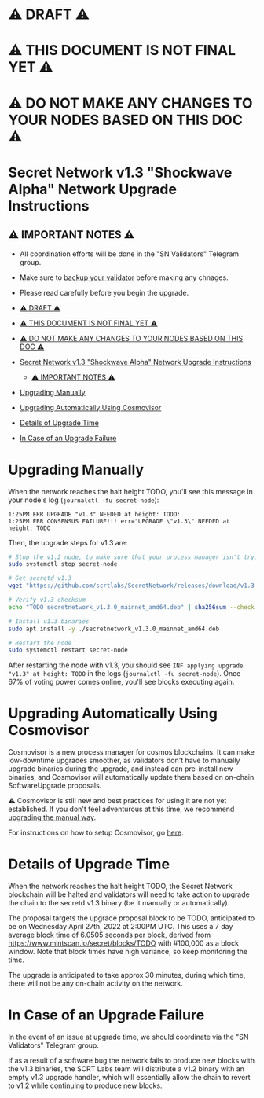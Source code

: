 # :warning: DRAFT :warning:

# :warning: THIS DOCUMENT IS NOT FINAL YET :warning:

# :warning: DO NOT MAKE ANY CHANGES TO YOUR NODES BASED ON THIS DOC :warning:

# Secret Network v1.3 "Shockwave Alpha" Network Upgrade Instructions

## :warning: IMPORTANT NOTES :warning:

- All coordination efforts will be done in the "SN Validators" Telegram group.
- Make sure to [backup your validator](./backup/backup-a-validator.md) before making any chnages.
- Please read carefully before you begin the upgrade.

- [:warning: DRAFT :warning:](#warning-draft-warning)
- [:warning: THIS DOCUMENT IS NOT FINAL YET :warning:](#warning-this-document-is-not-final-yet-warning)
- [:warning: DO NOT MAKE ANY CHANGES TO YOUR NODES BASED ON THIS DOC :warning:](#warning-do-not-make-any-changes-to-your-nodes-based-on-this-doc-warning)
- [Secret Network v1.3 "Shockwave Alpha" Network Upgrade Instructions](#secret-network-v13-shockwave-alpha-network-upgrade-instructions)
  - [:warning: IMPORTANT NOTES :warning:](#warning-important-notes-warning)
- [Upgrading Manually](#upgrading-manually)
- [Upgrading Automatically Using Cosmovisor](#upgrading-automatically-using-cosmovisor)
- [Details of Upgrade Time](#details-of-upgrade-time)
- [In Case of an Upgrade Failure](#in-case-of-an-upgrade-failure)

# Upgrading Manually

When the network reaches the halt height TODO, you'll see this message in your node's log (`journalctl -fu secret-node`):

```
1:25PM ERR UPGRADE "v1.3" NEEDED at height: TODO:
1:25PM ERR CONSENSUS FAILURE!!! err="UPGRADE \"v1.3\" NEEDED at height: TODO
```

Then, the upgrade steps for v1.3 are:

```bash
# Stop the v1.2 node, to make sure that your process manager isn't trying to restart your v1.2 node
sudo systemctl stop secret-node

# Get secretd v1.3
wget "https://github.com/scrtlabs/SecretNetwork/releases/download/v1.3.0/secretnetwork_v1.3.0_mainnet_amd64.deb"

# Verify v1.3 checksum
echo "TODO secretnetwork_v1.3.0_mainnet_amd64.deb" | sha256sum --check

# Install v1.3 binaries
sudo apt install -y ./secretnetwork_v1.3.0_mainnet_amd64.deb

# Restart the node
sudo systemctl restart secret-node
```

After restarting the node with v1.3, you should see `INF applying upgrade "v1.3" at height: TODO` in the logs (`journalctl -fu secret-node`). Once 67% of voting power comes online, you'll see blocks executing again.

# Upgrading Automatically Using Cosmovisor

Cosmovisor is a new process manager for cosmos blockchains. It can make low-downtime upgrades smoother, as validators don't have to manually upgrade binaries during the upgrade, and instead can pre-install new binaries, and Cosmovisor will automatically update them based on on-chain SoftwareUpgrade proposals.

:warning: Cosmovisor is still new and best practices for using it are not yet established. If you don't feel adventurous at this time, we recommend [upgrading the manual way](#upgrading-manually).

For instructions on how to setup Cosmovisor, go [here](./cosmovisor.md).

# Details of Upgrade Time

When the network reaches the halt height TODO, the Secret Network blockchain will be halted and validators will need to take action to upgrade the chain to the secretd v1.3 binary (be it manually or automatically).

The proposal targets the upgrade proposal block to be TODO, anticipated to be on Wednesday April 27th, 2022 at 2:00PM UTC. This uses a 7 day average block time of 6.0505 seconds per block, derived from https://www.mintscan.io/secret/blocks/TODO with #100,000 as a block window. Note that block times have high variance, so keep monitoring the time.

The upgrade is anticipated to take approx 30 minutes, during which time, there will not be any on-chain activity on the network.

# In Case of an Upgrade Failure

In the event of an issue at upgrade time, we should coordinate via the "SN Validators" Telegram group.

If as a result of a software bug the network fails to produce new blocks with the v1.3 binaries, the SCRT Labs team will distribute a v1.2 binary with an empty v1.3 upgrade handler, which will essentially allow the chain to revert to v1.2 while continuing to produce new blocks.
